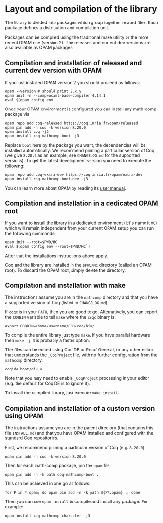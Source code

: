 # Layout and compilation of the library

The library is divided into packages which group together related
files. Each package defines a distribution and compilation unit.

Packages can be compiled using the traditional make utility or
the more recent OPAM one (version 2). The released and current dev versions are
also available as OPAM packages.

## Compilation and installation of released and current dev version with OPAM
If you just installed OPAM version 2 you should proceed as follows: 
```
opam --version # should print 2.x.y
opam init -n --comp=ocaml-base-compiler.4.14.1
eval $(opam config env)
```
Once your OPAM environment is configured
you can install any math-comp package via
```
opam repo add coq-released https://coq.inria.fr/opam/released
opam pin add -n coq -k version 8.20.0
opam install coq -j3
opam install coq-mathcomp-boot -j3
```
Replace `boot` here by the package you want, the dependencies will be
installed automatically. We recommend pinning a particular version of Coq
(we give `8.20.0` as an example, see `CHANGELOG.md` for the supported versions).
To get the latest development version you need to execute the following:
```
opam repo add coq-extra-dev https://coq.inria.fr/opam/extra-dev
opam install coq-mathcomp-boot.dev -j3
```
You can learn more about OPAM by reading its [user manual](https://opam.ocaml.org/doc/Usage.html).

## Compilation and installation in a dedicated OPAM root

If you want to install the library in a dedicated environment
(let's name it `MC`) which will remain independent from your
current OPAM setup you can run the following commands:
```
opam init --root=$PWD/MC
eval $(opam config env --root=$PWD/MC`)
```
After that the installations instructions above apply.

Coq and the library are installed in the `$PWD/MC` directory
(called an OPAM root). To discard the OPAM root, simply delete
the directory.

## Compilation and installation with make

The instructions assume you are in the `mathcomp` directory and that
you have a supported version of Coq (listed in `CHANGELOG.md`).

If `coqc` is in your `PATH`, then you are good to go.  Alternatively, you
can export the `COQBIN` variable to tell `make` where the `coqc` binary is:
```
export COQBIN=/home/username/COQ/coq/bin/
```

To compile the entire library just type `make`. If you have parallel
hardware then `make -j 3` is probably a faster option. 

The files can be edited using CoqIDE or Proof General, or any
other editor that understands the `_CoqProject` file, with no
further configuration from the `mathcomp` directory.
```
coqide boot/div.v
```
Note that you may need to enable `_CoqProject` processing in your
editor (e.g. the default for CoqIDE is to ignore it).

To install the compiled library, just execute `make install`.

## Compilation and installation of a custom version using OPAM

The instructions assume you are in the parent directory (that contains
this file `INSTALL.md`) and that you have OPAM installed and
configured with the standard Coq repositories.

First, we recommend pinning a particular version of Coq
(e.g. `8.20.0`):
```
opam pin add -n coq -k version 8.20.0
```

Then for each math-comp package, pin the `opam` file:
```
opam pin add -n -k path coq-mathcomp-boot .
```

This can be achieved in one go as follows:
```
for P in *.opam; do opam pin add -n -k path ${P%.opam} .; done
```

Then you can use `opam install` to compile and install any package.
For example:
```
opam install coq-mathcomp-character -j3
```
